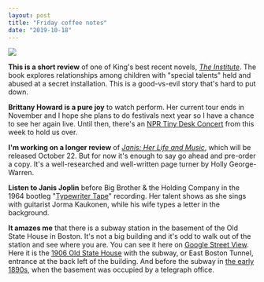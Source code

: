 ```yaml
---
layout: post
title: "Friday coffee notes"
date: "2019-10-18"
---
```


![](images/41SaVF6R41L-132x200.jpg)

**This is a short review** of one of King's best recent novels, _[The Institute](https://www.goodreads.com/book/show/43798285-the-institute?from_search=true)_. The book explores relationships among children with "special talents" held and abused at a secret installation. This is a good-vs-evil story that's hard to put down.

**Brittany Howard is a pure joy** to watch perform. Her current tour ends in November and I hope she plans to do festivals next year so I have a chance to see her again live. Until then, there's an [NPR Tiny Desk Concert](https://www.npr.org/2019/10/15/768439696/brittany-howard-tiny-desk-concert) from this week to hold us over.

**I'm working on a longer review** of _[Janis: Her Life and Music](https://www.goodreads.com/book/show/45042225-janis)_, which will be released October 22. But for now it's enough to say go ahead and pre-order a copy. It's a well-researched and well-written page turner by Holly George-Warren.

**Listen to Janis Joplin** before Big Brother & the Holding Company in the 1964 bootleg "[Typewriter Tape](https://www.youtube.com/watch?v=T_dCnckBD34)" recording. Her talent shows as she sings with guitarist Jorma Kaukonen, while his wife types a letter in the background.

**It amazes me** that there is a subway station in the basement of the Old State House in Boston. It's not a big building and it's odd to walk out of the station and see where you are. You can see it here on [Google Street View](https://goo.gl/maps/fBAqeVpMwfz8oBmB7). Here it is the [1906 Old State House](https://www.shorpy.com/node/24864) with the subway, or East Boston Tunnel, entrance at the back left of the building. And before the subway in [the early 1890s](https://www.shorpy.com/node/6979), when the basement was occupied by a telegraph office.
